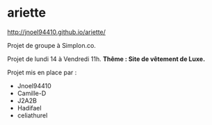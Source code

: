 # ariette
http://jnoel94410.github.io/ariette/


Projet de groupe à Simplon.co.

Projet de lundi 14 à Vendredi 11h.
**Thême : Site de vêtement de Luxe.**

Projet mis en place par : 
- Jnoel94410
- Camille-D
- J2A2B
- Hadifael
- celiathurel

